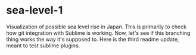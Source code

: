 # sea-level-1
Visualization of possible sea level rise in Japan.
This is primarily to check how git integration with Sublime is working.
Now, let's see if this branching thing works the way it's supposed to.
Here is the third readme update, meant to test sublime plugins.
